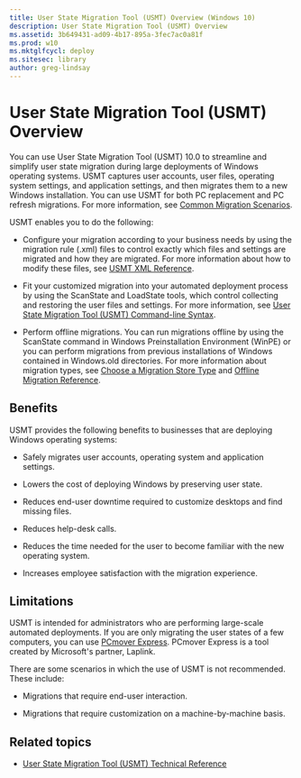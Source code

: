 ```yaml
---
title: User State Migration Tool (USMT) Overview (Windows 10)
description: User State Migration Tool (USMT) Overview
ms.assetid: 3b649431-ad09-4b17-895a-3fec7ac0a81f
ms.prod: w10
ms.mktglfcycl: deploy
ms.sitesec: library
author: greg-lindsay
---
```


# User State Migration Tool (USMT) Overview
You can use User State Migration Tool (USMT) 10.0 to streamline and simplify user state migration during large deployments of Windows operating systems. USMT captures user accounts, user files, operating system settings, and application settings, and then migrates them to a new Windows installation. You can use USMT for both PC replacement and PC refresh migrations. For more information, see [Common Migration Scenarios](usmt-common-migration-scenarios.md).

USMT enables you to do the following:

-   Configure your migration according to your business needs by using the migration rule (.xml) files to control exactly which files and settings are migrated and how they are migrated. For more information about how to modify these files, see [USMT XML Reference](usmt-xml-reference.md).

-   Fit your customized migration into your automated deployment process by using the ScanState and LoadState tools, which control collecting and restoring the user files and settings. For more information, see [User State Migration Tool (USMT) Command-line Syntax](usmt-command-line-syntax.md).

-   Perform offline migrations. You can run migrations offline by using the ScanState command in Windows Preinstallation Environment (WinPE) or you can perform migrations from previous installations of Windows contained in Windows.old directories. For more information about migration types, see [Choose a Migration Store Type](usmt-choose-migration-store-type.md) and [Offline Migration Reference](offline-migration-reference.md).

## Benefits
USMT provides the following benefits to businesses that are deploying Windows operating systems:

-   Safely migrates user accounts, operating system and application settings.

-   Lowers the cost of deploying Windows by preserving user state.

-   Reduces end-user downtime required to customize desktops and find missing files.

-   Reduces help-desk calls.

-   Reduces the time needed for the user to become familiar with the new operating system.

-   Increases employee satisfaction with the migration experience.

## Limitations
USMT is intended for administrators who are performing large-scale automated deployments. If you are only migrating the user states of a few computers, you can use [PCmover Express](http://go.microsoft.com/fwlink/?linkid=620915). PCmover Express is a tool created by Microsoft's partner, Laplink.

There are some scenarios in which the use of USMT is not recommended. These include:

-   Migrations that require end-user interaction.

-   Migrations that require customization on a machine-by-machine basis.

## Related topics
- [User State Migration Tool (USMT) Technical Reference](usmt-technical-reference.md)

 

 






